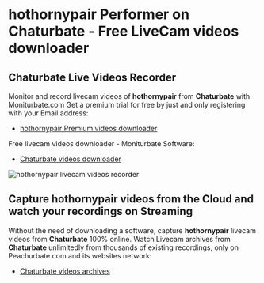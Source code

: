 # hothornypair Performer on Chaturbate - Free LiveCam videos downloader

## Chaturbate Live Videos Recorder

Monitor and record livecam videos of **hothornypair** from **Chaturbate** with Moniturbate.com
Get a premium trial for free by just and only registering with your Email address:
* [hothornypair Premium videos downloader](https://moniturbate.com/request-demo-licence-key.html)

Free livecam videos downloader - Moniturbate Software:
* [Chaturbate videos downloader](https://moniturbate.com/moniturbate-download-software.html)

![hothornypair livecam videos recorder](https://peachurnet.com/templates/moniturbate-software.png)


## Capture hothornypair videos from the Cloud and watch your recordings on Streaming

Without the need of downloading a software, capture **hothornypair** livecam videos from **Chaturbate** 100% online.
Watch Livecam archives from **Chaturbate** unlimitedly from thousands of existing recordings, only on Peachurbate.com and its websites network:
* [Chaturbate videos archives](https://peachurnet.com/)